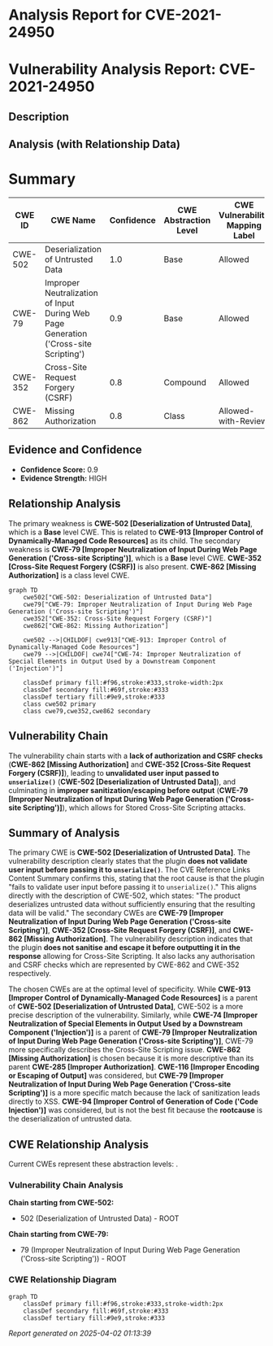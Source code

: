 # Analysis Report for CVE-2021-24950

# Vulnerability Analysis Report: CVE-2021-24950

## Description



## Analysis (with Relationship Data)

# Summary
| CWE ID | CWE Name | Confidence | CWE Abstraction Level | CWE Vulnerability Mapping Label | CWE-Vulnerability Mapping Notes |
|---|---|---|---|---|---|
| CWE-502 | Deserialization of Untrusted Data | 1.0 | Base | Allowed | Primary CWE |
| CWE-79 | Improper Neutralization of Input During Web Page Generation ('Cross-site Scripting') | 0.9 | Base | Allowed | Secondary CWE |
| CWE-352 | Cross-Site Request Forgery (CSRF) | 0.8 | Compound | Allowed | Secondary CWE |
| CWE-862 | Missing Authorization | 0.8 | Class | Allowed-with-Review | Secondary CWE |

## Evidence and Confidence

*   **Confidence Score:** 0.9
*   **Evidence Strength:** HIGH

## Relationship Analysis
The primary weakness is **CWE-502 [Deserialization of Untrusted Data]**, which is a **Base** level CWE. This is related to **CWE-913 [Improper Control of Dynamically-Managed Code Resources]** as its child.
The secondary weakness is **CWE-79 [Improper Neutralization of Input During Web Page Generation ('Cross-site Scripting')]**, which is a **Base** level CWE.
**CWE-352 [Cross-Site Request Forgery (CSRF)]** is also present.
**CWE-862 [Missing Authorization]** is a class level CWE.

```mermaid
graph TD
    cwe502["CWE-502: Deserialization of Untrusted Data"]
    cwe79["CWE-79: Improper Neutralization of Input During Web Page Generation ('Cross-site Scripting')"]
    cwe352["CWE-352: Cross-Site Request Forgery (CSRF)"]
    cwe862["CWE-862: Missing Authorization"]

    cwe502 -->|CHILDOF| cwe913["CWE-913: Improper Control of Dynamically-Managed Code Resources"]
    cwe79 -->|CHILDOF| cwe74["CWE-74: Improper Neutralization of Special Elements in Output Used by a Downstream Component ('Injection')"]
    
    classDef primary fill:#f96,stroke:#333,stroke-width:2px
    classDef secondary fill:#69f,stroke:#333
    classDef tertiary fill:#9e9,stroke:#333
    class cwe502 primary
    class cwe79,cwe352,cwe862 secondary
```

## Vulnerability Chain
The vulnerability chain starts with a **lack of authorization and CSRF checks** (**CWE-862 [Missing Authorization]** and **CWE-352 [Cross-Site Request Forgery (CSRF)]**), leading to **unvalidated user input passed to `unserialize()`** (**CWE-502 [Deserialization of Untrusted Data]**), and culminating in **improper sanitization/escaping before output** (**CWE-79 [Improper Neutralization of Input During Web Page Generation ('Cross-site Scripting')]**), which allows for Stored Cross-Site Scripting attacks.

## Summary of Analysis
The primary CWE is **CWE-502 [Deserialization of Untrusted Data]**. The vulnerability description clearly states that the plugin **does not validate user input before passing it to `unserialize()`**. The CVE Reference Links Content Summary confirms this, stating that the root cause is that the plugin "fails to validate user input before passing it to `unserialize()`." This aligns directly with the description of CWE-502, which states: "The product deserializes untrusted data without sufficiently ensuring that the resulting data will be valid."
The secondary CWEs are **CWE-79 [Improper Neutralization of Input During Web Page Generation ('Cross-site Scripting')]**, **CWE-352 [Cross-Site Request Forgery (CSRF)]**, and **CWE-862 [Missing Authorization]**. The vulnerability description indicates that the plugin **does not sanitise and escape it before outputting it in the response** allowing for Cross-Site Scripting. It also lacks any authorisation and CSRF checks which are represented by CWE-862 and CWE-352 respectively.

The chosen CWEs are at the optimal level of specificity. While **CWE-913 [Improper Control of Dynamically-Managed Code Resources]** is a parent of **CWE-502 [Deserialization of Untrusted Data]**, CWE-502 is a more precise description of the vulnerability. Similarly, while **CWE-74 [Improper Neutralization of Special Elements in Output Used by a Downstream Component ('Injection')]** is a parent of **CWE-79 [Improper Neutralization of Input During Web Page Generation ('Cross-site Scripting')]**, CWE-79 more specifically describes the Cross-Site Scripting issue. **CWE-862 [Missing Authorization]** is chosen because it is more descriptive than its parent **CWE-285 [Improper Authorization]**.
**CWE-116 [Improper Encoding or Escaping of Output]** was considered, but **CWE-79 [Improper Neutralization of Input During Web Page Generation ('Cross-site Scripting')]** is a more specific match because the lack of sanitization leads directly to XSS.
**CWE-94 [Improper Control of Generation of Code ('Code Injection')]** was considered, but is not the best fit because the **rootcause** is the deserialization of untrusted data.


## CWE Relationship Analysis

Current CWEs represent these abstraction levels: .


### Vulnerability Chain Analysis

**Chain starting from CWE-502:**
- 502 (Deserialization of Untrusted Data) - ROOT


**Chain starting from CWE-79:**
- 79 (Improper Neutralization of Input During Web Page Generation ('Cross-site Scripting')) - ROOT



### CWE Relationship Diagram

```mermaid
graph TD
    classDef primary fill:#f96,stroke:#333,stroke-width:2px
    classDef secondary fill:#69f,stroke:#333
    classDef tertiary fill:#9e9,stroke:#333
```



*Report generated on 2025-04-02 01:13:39*
